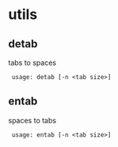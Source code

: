 # utils

## detab

tabs to spaces

```shell
 usage: detab [-n <tab size>]
```

## entab

spaces to tabs

```shell
 usage: entab [-n <tab size>]
```
